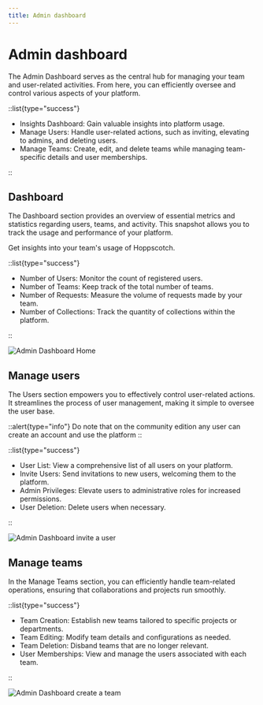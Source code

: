 ```yaml
---
title: Admin dashboard
---
```


# Admin dashboard

The Admin Dashboard serves as the central hub for managing your team and user-related activities. From here, you can efficiently oversee and control various aspects of your platform.

::list{type="success"}

- Insights Dashboard: Gain valuable insights into platform usage.
- Manage Users: Handle user-related actions, such as inviting, elevating to admins, and deleting users.
- Manage Teams: Create, edit, and delete teams while managing team-specific details and user memberships.

::

## Dashboard

The Dashboard section provides an overview of essential metrics and statistics regarding users, teams, and activity. This snapshot allows you to track the usage and performance of your platform.

Get insights into your team's usage of Hoppscotch.

::list{type="success"}

- Number of Users: Monitor the count of registered users.
- Number of Teams: Keep track of the total number of teams.
- Number of Requests: Measure the volume of requests made by your team.
- Number of Collections: Track the quantity of collections within the platform.

::

![Admin Dashboard Home](/images/self-host/community-edition/dashboard-home.png)

## Manage users

The Users section empowers you to effectively control user-related actions. It streamlines the process of user management, making it simple to oversee the user base. 

::alert{type="info"}
Do note that on the community edition any user can create an account and use the platform
::

::list{type="success"}

- User List: View a comprehensive list of all users on your platform.
- Invite Users: Send invitations to new users, welcoming them to the platform.
- Admin Privileges: Elevate users to administrative roles for increased permissions.
- User Deletion: Delete users when necessary.

::

![Admin Dashboard invite a user](/images/self-host/community-edition/admin-invite-user.png)

## Manage teams

In the Manage Teams section, you can efficiently handle team-related operations, ensuring that collaborations and projects run smoothly.

::list{type="success"}

- Team Creation: Establish new teams tailored to specific projects or departments.
- Team Editing: Modify team details and configurations as needed.
- Team Deletion: Disband teams that are no longer relevant.
- User Memberships: View and manage the users associated with each team.

::

![Admin Dashboard create a team](/images/self-host/community-edition/admin-create-team.png)